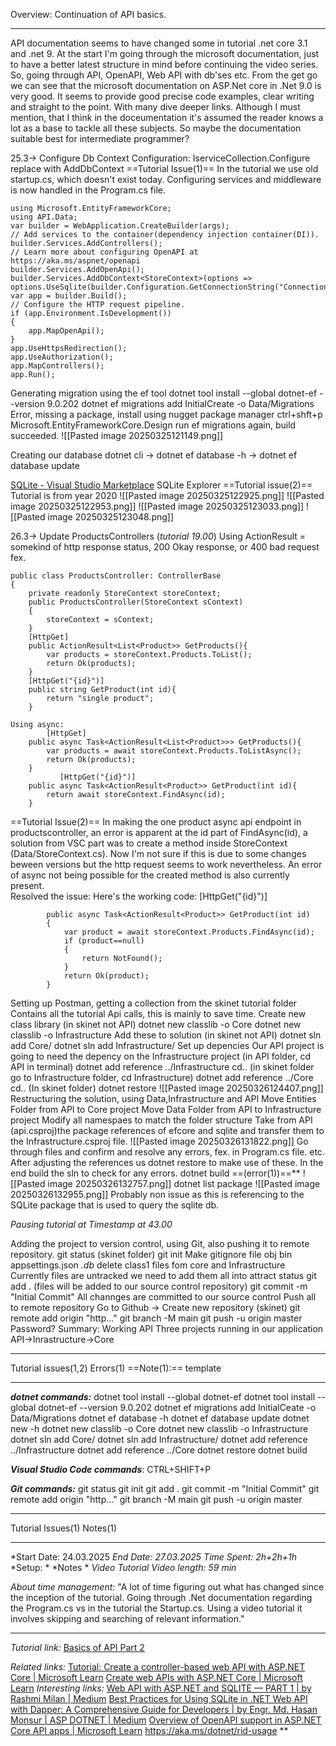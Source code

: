 Overview: Continuation of API basics.

---

API documentation seems to have changed some in tutorial .net core 3.1 and .net 9. At the start I'm going through the microsoft documentation, just to have a better latest structure in mind before continuing the video series. So, going through API, OpenAPI, Web API with db'ses etc. From the get go we can see that the microsoft documentation on ASP.Net core in .Net 9.0 is very good. It seems to provide good precise code examples, clear writing and straight to the point. With many dive deeper links. Although I must mention, that I think in the doceumentation it's assumed the reader knows a lot as a base to tackle all these subjects. So maybe the documentation suitable best for intermediate programmer?

25.3->
Configure Db Context Configuration:
	IserviceCollection.Configure replace with AddDbContext
		==Tutorial Issue(1)==
			In the tutorial we use old startup.cs, which doesn't exist today. Configuring services and middleware is now handled in the Program.cs file.
		
	using Microsoft.EntityFrameworkCore;
	using API.Data;
	var builder = WebApplication.CreateBuilder(args);
	// Add services to the container(dependency injection container(DI)).
	builder.Services.AddControllers();
	// Learn more about configuring OpenAPI at https://aka.ms/aspnet/openapi
	builder.Services.AddOpenApi();
	builder.Services.AddDbContext<StoreContext>(options =>  options.UseSqlite(builder.Configuration.GetConnectionString("ConnectionStrings")));
	var app = builder.Build();
	// Configure the HTTP request pipeline.
	if (app.Environment.IsDevelopment())
	{
	    app.MapOpenApi();
	}
	app.UseHttpsRedirection();
	app.UseAuthorization();
	app.MapControllers();
	app.Run();

Generating migration using the ef tool
	 dotnet tool install --global dotnet-ef --version 9.0.202
	 dotnet ef migrations add InitialCreate -o Data/Migrations
	 Error, missing a package, install using nugget package manager ctrl+shft+p
		Microsoft.EntityFrameworkCore.Design
	run ef migrations again, build succeeded.
	![[Pasted image 20250325121149.png]]

Creating our database
	dotnet cli -> dotnet ef database -h -> dotnet ef database update

[SQLite - Visual Studio Marketplace](https://marketplace.visualstudio.com/items?itemName=alexcvzz.vscode-sqlite)
SQLite Explorer
	==Tutorial issue(2)==
		Tutorial is from year 2020
	![[Pasted image 20250325122925.png]]
	![[Pasted image 20250325122953.png]]
	![[Pasted image 20250325123033.png]]
	![[Pasted image 20250325123048.png]]

26.3->
Update ProductsControllers (*tutorial 19.00*)
	Using ActionResult = somekind of http response status, 200 Okay response, or 400 bad request fex.

	public class ProductsController: ControllerBase
	{
	    private readonly StoreContext storeContext;
	    public ProductsController(StoreContext sContext)
	    {
	        storeContext = sContext;
	    } 	
	    [HttpGet]
	    public ActionResult<List<Product>> GetProducts(){
	        var products = storeContext.Products.ToList();
	        return Ok(products);
	    } 	
	    [HttpGet("{id}")]
	    public string GetProduct(int id){
	        return "single product";
	    }

	Using async:
		    [HttpGet]	
	    public async Task<ActionResult<List<Product>>> GetProducts(){	
	        var products = await storeContext.Products.ToListAsync();	
	        return Ok(products);	
	    }
		       [HttpGet("{id}")]	
	    public async Task<ActionResult<Product>> GetProduct(int id){	
	        return await storeContext.FindAsync(id);	
	    }
==Tutorial Issue(2)==
	In making the one product async api endpoint in productscontroller, an error is apparent at the id part of FindAsync(id), a solution from VSC part was to create a method inside StoreContext (Data/StoreContext.cs). Now I'm not sure if this is due to some changes beween versions but the http request seems to work nevertheless. An error of async not being possible for the created method is also currently present.  
		Resolved the issue: Here's the working code:
			[HttpGet("{id}")]
	
		    public async Task<ActionResult<Product>> GetProduct(int id)	
		    {	
		        var product = await storeContext.Products.FindAsync(id);	
		        if (product==null)	
		        {	
		            return NotFound();	
		        }	
		        return Ok(product);	
		    }

Setting up Postman, getting a collection from the skinet tutorial folder
	Contains all the tutorial Api calls, this is mainly to save time.
Create new class library (in skinet not API)
	dotnet new classlib -o Core
	dotnet new classlib -o Infrastructure
Add these to solution (in skinet not API)
	dotnet sln add Core/
	dotnet sln add Infrastructure/
Set up depencies 
	Our API project is going to need the depency on the Infrastructure project
	(in API folder, cd API in terminal)
	dotnet add reference ../Infrastructure
	cd..
	(in skinet folder go to Infrastructure folder, cd Infrastructure)
	dotnet add reference ../Core
	cd..
	(In skinet folder)
	dotnet restore
		![[Pasted image 20250326124407.png]]
Restructuring the solution, using Data,Infrastructure and API
	Move Entities Folder from API to Core project
	Move Data Folder from API to Infrastructure project
	Modify all namespaes to match the folder structure
	Take from API (api.csproj)the package references of efcore and sqlite and transfer them to the Infrastructure.csproj file. 
		![[Pasted image 20250326131822.png]]
	Go through files and confirm and resolve any errors, fex. in Program.cs file. etc.
	After adjusting the references us dotnet restore to make use of these.
	In the end build the sln to check for any errors. dotnet build ==(error(1))==**
		![[Pasted image 20250326132757.png]]
		dotnet list package
			![[Pasted image 20250326132955.png]]
		Probably non issue as this is referencing to the SQLite package that is used to query the sqlite db.

*Pausing tutorial at Timestamp at 43.00*

Adding the project to version control, using Git, also pushing it to remote repository.
	git status (skinet folder)
	git init
	Make gitignore file
		obj
		bin
		appsettings.json
		*.db*
	delete class1 files fom core and Infrastructure 
	Currently files are untracked we need to add them all into attract status
		git add . (files will be added to our source control repository)
		git commit -m "Initial Commit"
			All channges are committed to our source control
	Push all to remote repository
		Go to Github ->
			Create new repository (skinet)
			git remote add origin "http..."
			git branch -M main
			git push -u origin master
				Password?
Summary:
	Working API
	Three projects running in our application API->Inrastructure->Core

---

Tutorial issues(1,2)
Errors(1)
==Note(1):==
	template

---

***dotnet commands:***
	 dotnet tool install --global dotnet-ef
	 dotnet tool install --global dotnet-ef --version 9.0.202
	 dotnet ef migrations add InitialCeate -o Data/Migrations
	 dotnet ef database -h
	 dotnet ef database update
	 dotnet new -h
	 dotnet new classlib -o Core
	 dotnet new classlib -o Infrastructure
	 dotnet sln add Core/
	 dotnet sln add Infrastructure/
	 dotnet add reference ../Infrastructure
	 dotnet add reference ../Core
	 dotnet restore
	 dotnet build

***Visual Studio Code commands***:
	CTRL+SHIFT+P

***Git commands:***
	git status
	git init
	git add .
	git commit -m "Initial Commit"
	git remote add origin "http..."
	git branch -M main
	git push -u origin master
	

---

Tutorial Issues(1)
Notes(1)

---
*Start Date: 24.03.2025
*End Date: 27.03.2025*
*Time Spent: 2h+2h+1h*
	*Setup: *
	*Notes *
	*Video*
*Tutorial Video length: 59 min*

*About time management:* 
"A lot of time figuring out what has changed since the inception of the tutorial. Going through .Net documentation regarding the Program.cs vs in the tutorial the Startup.cs. Using a video tutorial it involves skipping and searching of relevant information."

---
*Tutorial link:*
[Basics of API Part 2](https://www.youtube.com/watch?v=2XfqurUxA8U&list=PLaR3RrvBxlc3c8NAtlAXRwx43ZdH8eBrQ&index=3)

*Related links:*
[Tutorial: Create a controller-based web API with ASP.NET Core | Microsoft Learn](https://learn.microsoft.com/en-gb/aspnet/core/tutorials/first-web-api?view=aspnetcore-9.0&tabs=visual-studio-code)
[Create web APIs with ASP.NET Core | Microsoft Learn](https://learn.microsoft.com/en-gb/aspnet/core/web-api/?view=aspnetcore-9.0)
*Interesting links:*
[Web API with ASP.NET and SQLITE — PART 1 | by Rashmi Milan | Medium](https://medium.com/@rashmilan/web-api-with-net-and-sqlite-part-1-e9fe01b83433)
[Best Practices for Using SQLite in .NET Web API with Dapper: A Comprehensive Guide for Developers | by Engr. Md. Hasan Monsur | ASP DOTNET | Medium](https://medium.com/asp-dotnet/best-practices-for-using-sqlite-in-net-dapper-a-comprehensive-guide-for-developers-ec8ef2d78224)
[Overview of OpenAPI support in ASP.NET Core API apps | Microsoft Learn](https://learn.microsoft.com/en-us/aspnet/core/fundamentals/openapi/overview?view=aspnetcore-9.0)
https://aka.ms/dotnet/rid-usage **
